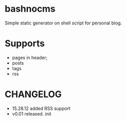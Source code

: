 bashnocms
=========
Simple static generator on shell script for personal blog.

# Supports

- pages in header;
- posts
- tags
- rss


CHANGELOG
=========
- 15.28.12 added RSS support
- v0.01 released. init
